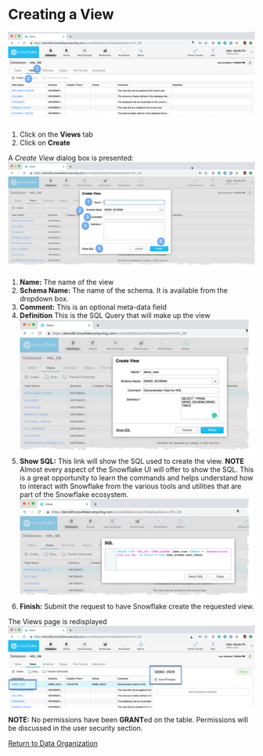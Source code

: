 # <a name="cview"></a>Creating a View
![alt-text](../images/Create-View.png)
  1.  Click on the **Views** tab
  2.  Click on **Create**

A *Create View* dialog box is presented: ![alt-text](../images/Create-View-Dialogue.png)
  1.  **Name:** The name of the view
  1.  **Schema Name:** The name of the schema.  It is available from the dropdown box.
  1.  **Comment:**  This is an optional meta-data field 
  1.  **Definition** This is the SQL Query that will make up the view ![alt-text](../images/Create-View-Dialogue-Filled.png)
  1.  **Show SQL:**  This link will show the SQL used to create the view.  **NOTE** Almost every aspect of the Snowflake UI will offer to show the SQL.  This is a great opportunity to learn the commands and helps understand how to interact with Snowflake from the various tools and utilities that are part of the Snowflake ecosystem. ![alt-text](../images/Create-View-ShowSQL.png)
  1.  **Finish:**  Submit the request to have Snowflake create the requested view.

The Views page is redisplayed ![alt-text](../images/View-Created.png)
**NOTE:** No permissions have been **GRANT**ed on the table.  Permissions will be discussed in the user security section.

[Return to Data Organization](../Data-Organization.md)
